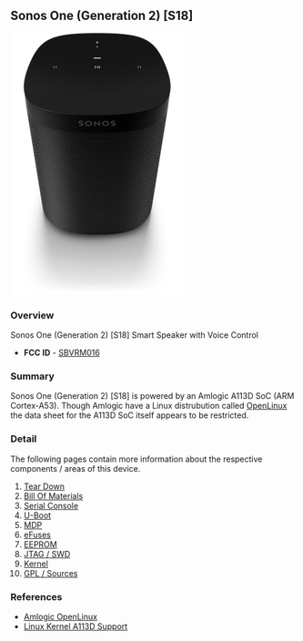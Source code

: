 ## Sonos One (Generation 2) [S18]

![S18](images/s18-one.png?raw=true)

### Overview

Sonos One (Generation 2) [S18] Smart Speaker with Voice Control

* **FCC ID** - [SBVRM016](https://apps.fcc.gov/oetcf/eas/reports/ViewExhibitReport.cfm?mode=Exhibits&RequestTimeout=500&calledFromFrame=N&application_id=bLGpZcw1Jbl9WfAEwj9jpw%3D%3D&fcc_id=SBVRM016)

### Summary

Sonos One (Generation 2) [S18] is powered by an Amlogic A113D SoC (ARM
Cortex-A53). Though Amlogic have a Linux distrubution called
[OpenLinux](http://openlinux.amlogic.com/) the data sheet for the A113D
SoC itself appears to be restricted.

### Detail

The following pages contain more information about the respective components
/ areas of this device.

1. [Tear Down](./TEARDOWN.md)
1. [Bill Of Materials](./BOM.md)
1. [Serial Console](./CONSOLE.md)
1. [U-Boot](./UBOOT.md)
1. [MDP](./MDP.md)
1. [eFuses](./EFUSES.md)
1. [EEPROM](./EEPROM.md)
1. [JTAG / SWD](./JTAGSWD.md)
1. [Kernel](./KERNEL.md)
1. [GPL / Sources](./sources/README.md)

### References

* [Amlogic OpenLinux](http://openlinux.amlogic.com/)
* [Linux Kernel A113D Support](https://patchwork.kernel.org/patch/10006105/)
